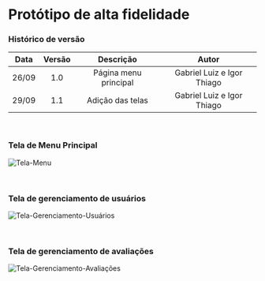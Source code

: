 # Protótipo de alta fidelidade

### Histórico de versão

| Data  | Versão |       Descrição       |           Autor            |
| :---: | :----: | :-------------------: | :------------------------: |
| 26/09 |  1.0   | Página menu principal | Gabriel Luiz e Igor Thiago |
| 29/09 |  1.1   |   Adição das telas    | Gabriel Luiz e Igor Thiago |

<br>

### Tela de Menu Principal

![Tela-Menu](https://github.com/fga-eps-mds/2021-1-hospitalar/blob/main/docs/assets/produtos/prototipos/prototipo_time_c/tela_menu_principal_alta_fidelidade.png?raw=true)

<br>

### Tela de gerenciamento de usuários

![Tela-Gerenciamento-Usuários](https://github.com/fga-eps-mds/2021-1-hospitalar/blob/main/docs/assets/produtos/prototipos/prototipo_time_c/tela_gerenciador_user_alta_fidelidade.png?raw=true)

<br>

### Tela de gerenciamento de avaliações

![Tela-Gerenciamento-Avaliações](https://github.com/fga-eps-mds/2021-1-hospitalar/blob/main/docs/assets/produtos/prototipos/prototipo_time_c/tela_gerenciador_avaliacao_alta_fidelidade.png?raw=true)
